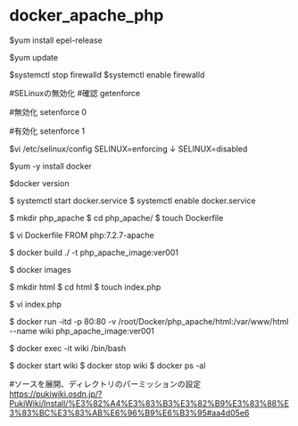 # docker_apache_php

$yum install epel-release

$yum update

$systemctl stop firewalld 
$systemctl enable firewalld 

#SELinuxの無効化
#確認
getenforce

#無効化
setenforce 0

#有効化
setenforce 1

$vi /etc/selinux/config
SELINUX=enforcing
↓
SELINUX=disabled


$yum -y install docker

$docker version

$ systemctl start docker.service
$ systemctl enable docker.service

$ mkdir php_apache
$ cd php_apache/
$ touch Dockerfile

$ vi Dockerfile
FROM php:7.2.7-apache

$ docker build ./ -t php_apache_image:ver001

$ docker images

$ mkdir html
$ cd html
$ touch index.php

$ vi index.php
<?php echo 'Hello Docker'; ?>

$ docker run -itd -p 80:80 -v /root/Docker/php_apache/html:/var/www/html --name wiki php_apache_image:ver001

$ docker exec -it wiki /bin/bash

$ docker start wiki
$ docker stop wiki
$ docker ps -al

#ソースを展開、ディレクトリのパーミッションの設定  
https://pukiwiki.osdn.jp/?PukiWiki/Install/%E3%82%A4%E3%83%B3%E3%82%B9%E3%83%88%E3%83%BC%E3%83%AB%E6%96%B9%E6%B3%95#aa4d05e6

